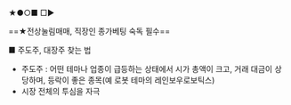 ★●○■ □▶

==★전상눌림매매, 직장인 종가베팅 숙독 필수==

■ 주도주, 대장주 찾는 법
+ 주도주 : 어떤 테마나 업종이 급등하는 상태에서 시가 총액이 크고, 거래 대금이 상당하며, 등락이 좋은 종목(예 로봇 테마의 레인보우로보틱스)
+ 시장 전체의 투심을 자극